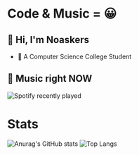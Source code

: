 # Code & Music = 😀

## 👋 Hi, I'm **Noaskers**
- 🤗 A Computer Science College Student

## 🎵 Music right **NOW**
![Spotify recently played](https://spotify-recently-played-readme.vercel.app/api?user=mdz5uvmi5htlji5un94snyhnu&count=1)

# Stats
![Anurag's GitHub stats](https://github-readme-stats.vercel.app/api?username=NoAskers&show_icons=true&theme=radical)
![Top Langs](https://github-readme-stats.vercel.app/api/top-langs/?username=NoAskers&layout=donut&theme=radical)

